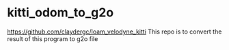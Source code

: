 # kitti_odom_to_g2o
https://github.com/claydergc/loam_velodyne_kitti
This repo is to convert the result of this program to g2o file
